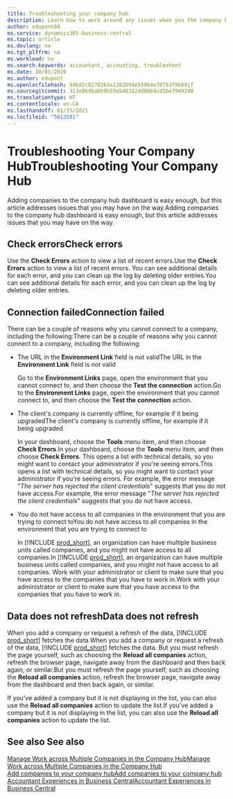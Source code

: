 ```yaml
---
title: Troubleshooting your company hub
description: Learn how to work around any issues when you the company hub in Dynamics 365 Business Central to manage work across multiple companies.
author: edupont04
ms.service: dynamics365-business-central
ms.topic: article
ms.devlang: na
ms.tgt_pltfrm: na
ms.workload: na
ms.search.keywords: accountant, accounting, troubleshoot
ms.date: 10/01/2020
ms.author: edupont
ms.openlocfilehash: 94bd2c0270263a1382094e559b4e70753f9bb91f
ms.sourcegitcommit: 311e86d6abb9b59a5483324d8bb4cd1be7949248
ms.translationtype: HT
ms.contentlocale: en-CA
ms.lasthandoff: 01/15/2021
ms.locfileid: "5013591"
---
```

# <a name="troubleshooting-your-company-hub"></a><span data-ttu-id="48477-103">Troubleshooting Your Company Hub</span><span class="sxs-lookup"><span data-stu-id="48477-103">Troubleshooting Your Company Hub</span></span>

<span data-ttu-id="48477-104">Adding companies to the company hub dashboard is easy enough, but this article addresses issues that you may have on the way.</span><span class="sxs-lookup"><span data-stu-id="48477-104">Adding companies to the company hub dashboard is easy enough, but this article addresses issues that you may have on the way.</span></span>  

## <a name="check-errors"></a><span data-ttu-id="48477-105">Check errors</span><span class="sxs-lookup"><span data-stu-id="48477-105">Check errors</span></span>

<span data-ttu-id="48477-106">Use the **Check Errors** action to view a list of recent errors.</span><span class="sxs-lookup"><span data-stu-id="48477-106">Use the **Check Errors** action to view a list of recent errors.</span></span> <span data-ttu-id="48477-107">You can see additional details for each error, and you can clean up the log by deleting older entries.</span><span class="sxs-lookup"><span data-stu-id="48477-107">You can see additional details for each error, and you can clean up the log by deleting older entries.</span></span>  

## <a name="connection-failed"></a><span data-ttu-id="48477-108">Connection failed</span><span class="sxs-lookup"><span data-stu-id="48477-108">Connection failed</span></span>

<span data-ttu-id="48477-109">There can be a couple of reasons why you cannot connect to a company, including the following:</span><span class="sxs-lookup"><span data-stu-id="48477-109">There can be a couple of reasons why you cannot connect to a company, including the following:</span></span>

- <span data-ttu-id="48477-110">The URL in the **Environment Link** field is not valid</span><span class="sxs-lookup"><span data-stu-id="48477-110">The URL in the **Environment Link** field is not valid</span></span>  

  <span data-ttu-id="48477-111">Go to the **Environment Links** page, open the environment that you cannot connect to, and then choose the **Test the connection** action.</span><span class="sxs-lookup"><span data-stu-id="48477-111">Go to the **Environment Links** page, open the environment that you cannot connect to, and then choose the **Test the connection** action.</span></span>  
- <span data-ttu-id="48477-112">The client's company is currently offline, for example if it being upgraded</span><span class="sxs-lookup"><span data-stu-id="48477-112">The client's company is currently offline, for example if it being upgraded</span></span>

  <span data-ttu-id="48477-113">In your dashboard, choose the **Tools** menu item, and then choose **Check Errors**.</span><span class="sxs-lookup"><span data-stu-id="48477-113">In your dashboard, choose the **Tools** menu item, and then choose **Check Errors**.</span></span> <span data-ttu-id="48477-114">This opens a list with technical details, so you might want to contact your administrator if you're seeing errors.</span><span class="sxs-lookup"><span data-stu-id="48477-114">This opens a list with technical details, so you might want to contact your administrator if you're seeing errors.</span></span> <span data-ttu-id="48477-115">For example, the error message "*The server has rejected the client credentials*" suggests that you do not have access.</span><span class="sxs-lookup"><span data-stu-id="48477-115">For example, the error message "*The server has rejected the client credentials*" suggests that you do not have access.</span></span>  
- <span data-ttu-id="48477-116">You do not have access to all companies in the environment that you are trying to connect to</span><span class="sxs-lookup"><span data-stu-id="48477-116">You do not have access to all companies in the environment that you are trying to connect to</span></span>

  <span data-ttu-id="48477-117">In [!INCLUDE [prod_short](includes/prod_short.md)], an organization can have multiple business units called companies, and you might not have access to all companies.</span><span class="sxs-lookup"><span data-stu-id="48477-117">In [!INCLUDE [prod_short](includes/prod_short.md)], an organization can have multiple business units called companies, and you might not have access to all companies.</span></span> <span data-ttu-id="48477-118">Work with your administrator or client to make sure that you have access to the companies that you have to work in.</span><span class="sxs-lookup"><span data-stu-id="48477-118">Work with your administrator or client to make sure that you have access to the companies that you have to work in.</span></span>  

## <a name="data-does-not-refresh"></a><span data-ttu-id="48477-119">Data does not refresh</span><span class="sxs-lookup"><span data-stu-id="48477-119">Data does not refresh</span></span>

<span data-ttu-id="48477-120">When you add a company or request a refresh of the data, [!INCLUDE [prod_short](includes/prod_short.md)] fetches the data.</span><span class="sxs-lookup"><span data-stu-id="48477-120">When you add a company or request a refresh of the data, [!INCLUDE [prod_short](includes/prod_short.md)] fetches the data.</span></span> <span data-ttu-id="48477-121">But you must refresh the page yourself, such as choosing the **Reload all companies** action, refresh the browser page, navigate away from the dashboard and then back again, or similar.</span><span class="sxs-lookup"><span data-stu-id="48477-121">But you must refresh the page yourself, such as choosing the **Reload all companies** action, refresh the browser page, navigate away from the dashboard and then back again, or similar.</span></span>  

<span data-ttu-id="48477-122">If you've added a company but it is not displaying in the list, you can also use the **Reload all companies** action to update the list.</span><span class="sxs-lookup"><span data-stu-id="48477-122">If you've added a company but it is not displaying in the list, you can also use the **Reload all companies** action to update the list.</span></span>

## <a name="see-also"></a><span data-ttu-id="48477-123">See also </span><span class="sxs-lookup"><span data-stu-id="48477-123">See also</span></span>

[<span data-ttu-id="48477-124">Manage Work across Multiple Companies in the Company Hub</span><span class="sxs-lookup"><span data-stu-id="48477-124">Manage Work across Multiple Companies in the Company Hub</span></span>](company-hub.md)  
[<span data-ttu-id="48477-125">Add companies to your company hub</span><span class="sxs-lookup"><span data-stu-id="48477-125">Add companies to your company hub</span></span>](company-hub-add-company.md)  
[<span data-ttu-id="48477-126">Accountant Experiences in Business Central</span><span class="sxs-lookup"><span data-stu-id="48477-126">Accountant Experiences in Business Central</span></span>](finance-accounting.md)  
